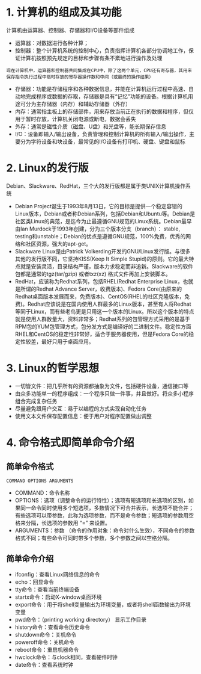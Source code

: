 # 1. 计算机的组成及其功能
计算机由运算器、控制器、存储器和I/O设备等部件组成
* 运算器：对数据进行各种计算；
* 控制器：整个计算机系统的控制中心，负责指挥计算机各部分协调地工作，保证计算机按照预先规定的目标和步骤有条不紊地进行操作及处理
```
现在计算机中，运算器和控制器共同集成在CPU中，除了这两个单元，CPU还有寄存器，其用来保存指令执行过程中临时存放的寄存器操作数和中间（或最终的操作结果）
```
* 存储器：功能是存储程序和各种数据信息，并能在计算机运行过程中高速、自动地完成程序或数据的存取，存储器是具有“记忆”功能的设备。根据计算机用途可分为主存储器（内存）和辅助存储器（外存）
 * 内存：通常指主板上的存储部件，用来存放当前正在执行的数据和程序，但仅用于暂时存放，计算机关闭电源或断电，数据会丢失
 * 外存：通常是磁性介质（磁盘、U盘）和光盘等，能长期保存信息
* I/O：设备即输入/输出设备，负责管理和控制计算机的所有输入/输出操作，主要分为字符设备和块设备，最常见的I/O设备有打印机、硬盘、键盘和鼠标
# 2. Linux的发行版
Debian、Slackware、RedHat，三个大的发行版都是属于类UNIX计算机操作系统
* Debian Project诞生于1993年8月13日，它的目标是提供一个稳定容错的Linux版本，Debian或者称Debian系列，包括Debian和Ubuntu等。Debian是社区类Linux的典范，是迄今为止最遵循GNU规范的Linux系统。Debian最早由Ian Murdock于1993年创建，分为三个版本分支（branch）： stable, testing和unstable；Debian的优点是遵循GNU规范，100%免费，优秀的网络和社区资源，强大的apt-get。
* Slackware Linux是由Patrick Volkerding开发的GNU/Linux发行版。与很多其他的发行版不同，它坚持KISS(Keep It Simple Stupid)的原则。它的最大特点就是安装灵活，目录结构严谨，版本力求稳定而非追新。Slackware的软件包都是通常的tgz(tar/gzip) 或者txz(xz) 格式文件再加上安装脚本。
* RedHat，应该称为Redhat系列，包括RHEL(Redhat Enterprise Linux，也就是所谓的Redhat Advance Server，收费版本)、Fedora Core(由原来的Redhat桌面版本发展而来，免费版本)、CentOS(RHEL的社区克隆版本，免费)。Redhat应该说是在国内使用人群最多的Linux版本，甚至有人将Redhat等同于Linux，而有些老鸟更是只用这一个版本的Linux。所以这个版本的特点就是使用人群数量大，资料非常多；Redhat系列的包管理方式采用的是基于RPM包的YUM包管理方式，包分发方式是编译好的二进制文件。稳定性方面RHEL和CentOS的稳定性非常好，适合于服务器使用，但是Fedora Core的稳定性较差，最好只用于桌面应用。
# 3. Linux的哲学思想
* 一切皆文件：把几乎所有的资源都抽象为文件，包括硬件设备，通信接口等
* 由众多功能单一的程序组成：一个程序只做一件事，并且做好。将众多小程序组合完成复杂任务
* 尽量避免跟用户交互：易于以编程的方式实现自动化任务
* 使用文本文件保存配置信息：便于用户对程序配置做出调整
# 4. 命令格式即简单命令介绍
## 简单命令格式
`COMMAND OPTIONS ARGUMENTS`
* COMMAND：命令名称
* OPTIONS：选项（调整命令的运行特性）；选项有短选项和长选项的区别，如果同一命令同时使用多个短选项，多数情况下可合并表示，长选项不能合并；有些选项可以带参数，此称为选项参数，而不是命令参数；短选项的参数用空格来分隔，长选项的参数用 “=” 来设置。
* ARGUMENTS：参数 （命令的作用对象：命令对什么生效），不同命令的参数格式不同；有些命令可同时带多个参数，多个参数之间以空格分隔。
## 简单命令介绍
* ifconfig：查看Linux网络信息的命令
* echo：回显命令
* tty命令：查看当前终端设备
* startx命令：启动X-window桌面环境
* export命令：用于将shell变量输出为环境变量，或者将shell函数输出为环境变量
* pwd命令：（printing working directory） 显示工作目录
* history命令：查看命令历史命令
* shutdown命令：关机命令
* poweroff命令：关机命令
* reboot命令：重启机器命令
* hwclock命令：与clock相同，查看硬件时钟
* date命令：查看系统时钟
